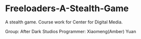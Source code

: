 # Freeloaders-A-Stealth-Game
A stealth game. Course work for Center for Digital Media.

Group: After Dark Studios
Programmer: Xiaomeng(Amber) Yuan
